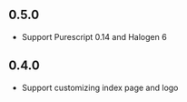 ## 0.5.0

- Support Purescript 0.14 and Halogen 6

## 0.4.0

- Support customizing index page and logo
